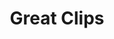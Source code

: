 ---
title: "Great Clips"
url: /virginia-beach/great-clips-virginia-beach-boulevard-2/
shop: hairdresser
---